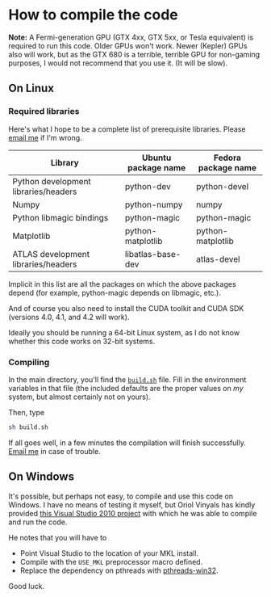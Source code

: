 # How to compile the code

**Note:** A Fermi-generation GPU (GTX 4xx, GTX 5xx, or Tesla equivalent) is
required to run this code. Older GPUs won't work. Newer (Kepler) GPUs also will
work, but as the GTX 680 is a terrible, terrible GPU for non-gaming purposes, I
would not recommend that you use it. (It will be slow).

## On Linux

### Required libraries

Here's what I hope to be a complete list of prerequisite libraries. Please
[email me](mailto:akrizhevsky@gmail.com) if I'm wrong.

| Library | Ubuntu package name | Fedora package name |
|---------|---------------------|---------------------|
| Python development libraries/headers | python-dev | python-devel |
| Numpy | python-numpy | numpy |
| Python libmagic bindings | python-magic | python-magic |
| Matplotlib | python-matplotlib | python-matplotlib |
| ATLAS development libraries/headers | libatlas-base-dev | atlas-devel |

Implicit in this list are all the packages on which the above packages depend
(for example, python-magic depends on libmagic, etc.).

And of course you also need to install the CUDA toolkit and CUDA SDK (versions
4.0, 4.1, and 4.2 will work).

Ideally you should be running a 64-bit Linux system, as I do not know whether
this code works on 32-bit systems.

### Compiling

In the main directory, you'll find the [`build.sh`](../build.sh) file. Fill in
the environment variables in that file (the included defaults are the proper
values on _my_ system, but almost certainly not on yours).

Then, type

```sh
sh build.sh
```

If all goes well, in a few minutes the compilation will finish successfully.
[Email me](mailto:akrizhevsky@gmail.com) in case of trouble.

## On Windows

It's possible, but perhaps not easy, to compile and use this code on Windows. I
have no means of testing it myself, but Oriol Vinyals has kindly provided [this
Visual Studio 2010
project](http://code.google.com/p/cuda-convnet/downloads/detail?name=cuda-convnet-vs-proj.zip)
with which he was able to compile and run the code.

He notes that you will have to

* Point Visual Studio to the location of your MKL install.
* Compile with the `USE_MKL` preprocessor macro defined.
* Replace the dependency on pthreads with [pthreads-win32](https://sourceware.org/pthreads-win32/).

Good luck.
